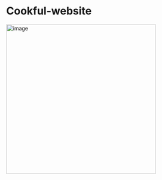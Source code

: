 # Cookful-website
<img width="400" alt="image" src="https://github.com/ZSS57/Cookful-website/assets/101138757/39e1c675-0ce9-4cc5-b2f7-cd97efd0db5f">
